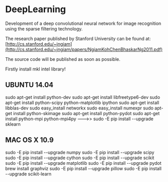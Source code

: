 DeepLearning
============
Development of a deep convolutional neural network for image recognition using the sparse filtering technology.

The research paper published by Stanford University can be found at: [http://cs.stanford.edu/~jngiam](http://cs.stanford.edu/~jngiam/papers/NgiamKohChenBhaskarNg2011.pdf)

The source code will be published as soon as possible.

Firstly install mkl intel library!

## UBUNTU 14.04
sudo apt-get install python-dev
sudo apt-get install libfreetype6-dev
sudo apt-get install python-scipy python-matplotlib ipython
sudo apt-get install libblas-dev
sudo easy_install networkx
sudo easy_install numexpr
sudo apt-get install python-skimage
sudo apt-get install python-pydot
sudo apt-get install python-mpi python-mpi4py
--->> sudo -E pip install --upgrade sklearn


## MAC OS X 10.9
sudo -E pip install --upgrade numpy
sudo -E pip install --upgrade scipy
sudo -E pip install --upgrade cython
sudo -E pip install --upgrade scikit
sudo -E pip install --upgrade matplotlib
sudo -E pip install --upgrade pydot
brew install graphviz
sudo -E pip install --upgrade pillow
sudo -E pip install --upgrade scikit-learn
